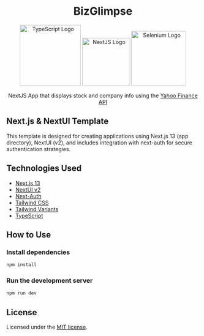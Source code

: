 <h1 align='center'>BizGlimpse</h1>

<p align='center'>
  <img width="159" src="https://img.shields.io/badge/TypeScript-007ACC?style=for-the-badge&logo=typescript&logoColor=white" alt="TypeScript Logo"/>
  <img width="125" src="https://img.shields.io/badge/next%20js-000000?style=for-the-badge&logo=nextdotjs&logoColor=white" alt="NextJS Logo"/>
  <img width="143" src="https://img.shields.io/badge/Selenium-43B02A?style=for-the-badge&logo=Selenium&logoColor=white" alt="Selenium Logo"/>
</p>
<p align='center'>
  NextJS App that displays stock and company info using the <a href="https://rapidapi.com/sparior/api/yahoo-finance15">Yahoo Finance API</a>
</p>

## Next.js & NextUI Template

This template is designed for creating applications using Next.js 13 (app directory), NextUI (v2), and includes integration with next-auth for secure authentication strategies.

## Technologies Used

- [Next.js 13](https://nextjs.org/docs/getting-started)
- [NextUI v2](https://nextui.org/)
- [Next-Auth](https://next-auth.js.org/)
- [Tailwind CSS](https://tailwindcss.com/)
- [Tailwind Variants](https://tailwind-variants.org)
- [TypeScript](https://www.typescriptlang.org/)

## How to Use

### Install dependencies

```bash
npm install
```

### Run the development server

```bash
npm run dev
```

## License

Licensed under the [MIT license](https://github.com/nextui-org/next-app-template/blob/main/LICENSE).
